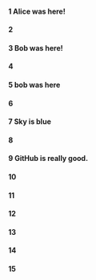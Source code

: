 #### 1 Alice was here!
#### 2
#### 3 Bob was here!
#### 4
#### 5 bob was here
#### 6
#### 7 Sky is blue
#### 8
#### 9 GitHub is really good.
#### 10
#### 11
#### 12
#### 13
#### 14
#### 15
